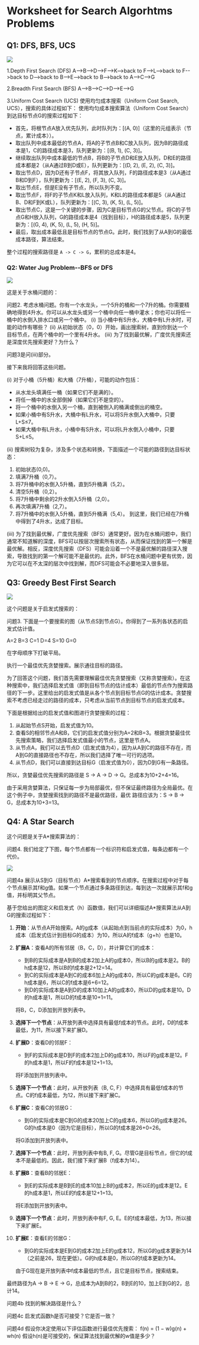 # Worksheet for Search Algorhtms Problems
## Q1: DFS, BFS, UCS

<img src="C:\Users\yhb\MscProject\AI_TA\AI\images\img_15.png">

1.Depth First Search (DFS)
A-->B-->D-->F-->K-->back to F-->L-->back to F-->back to D-->back to B-->E-->back to B-->back to A-->C-->G

2.Breadth First Search (BFS)
A-->B-->C-->D-->E-->G

3.Uniform Cost Search (UCS)
使用均匀成本搜索（Uniform Cost Search, UCS），搜索的具体过程如下：
使用均匀成本搜索算法（Uniform Cost Search）到达目标节点G的搜索过程如下：

- 首先，将根节点A放入优先队列，此时队列为：[(A, 0)]（这里的元组表示（节点，累计成本））。
- 取出队列中成本最低的节点A，将A的子节点B和C放入队列，因为B的路径成本是1，C的路径成本是3，队列更新为：[(B, 1), (C, 3)]。
- 继续取出队列中成本最低的节点B，将B的子节点D和E放入队列，D和E的路径成本都是2（从A通过B到D或E），队列更新为：[(D, 2), (E, 2), (C, 3)]。
- 取出节点D，因为D还有子节点F，将其放入队列，F的路径成本是3（从A通过B和D到F），队列更新为：[(E, 2), (F, 3), (C, 3)]。
- 取出节点E，但是E没有子节点，所以队列不变。
- 取出节点F，将F的子节点K和L放入队列，K和L的路径成本都是5（从A通过B、D和F到K或L），队列更新为：[(C, 3), (K, 5), (L, 5)]。
- 取出节点C，这是一个关键的步骤，因为C是目标节点G的父节点。将C的子节点G和H放入队列，G的路径成本是4（找到目标），H的路径成本是5，队列更新为：[(G, 4), (K, 5), (L, 5), (H, 5)]。 
- 最后，取出成本最低且是目标节点的节点G。此时，我们找到了从A到G的最低成本路径，算法结束。

整个过程的搜索路径是 `A -> C -> G`，累积的总成本是4。

### Q2: Water Jug Problem--BFS or DFS
<img src="C:\Users\yhb\MscProject\AI_TA\AI\images\img_17.png">

这是关于水桶问题的：

问题2. 考虑水桶问题。你有一个水龙头，一个5升的桶和一个7升的桶。你需要精确地得到4升水。你可以从水龙头或另一个桶中向任一桶中灌水；你也可以将任一桶中的水倒入排水口或另一个桶中。
(i) 当小桶中有S升水，大桶中有L升水时，可能的动作有哪些？
(ii) 从初始状态（0，0）开始，画出搜索树，直到你到达一个目标节点，在两个桶中的一个里有4升水。
(iii) 为了找到最优解，广度优先搜索还是深度优先搜索更好？为什么？

问题3是问(iii)部分。

接下来我将回答这些问题。

(i) 对于小桶（5升桶）和大桶（7升桶），可能的动作包括：
- 从水龙头填满任一桶（如果它们不是满的）。
- 将任一桶中的水全部倒掉（如果它们不是空的）。
- 将一个桶中的水倒入另一个桶，直到被倒入的桶满或倒出的桶空。
- 如果小桶中有S升水，大桶中有L升水，可以将S升水倒入大桶中，只要L+S≤7。
- 如果大桶中有L升水，小桶中有S升水，可以将L升水倒入小桶中，只要S+L≤5。

(ii) 搜索树较为复杂，涉及多个状态和转换，下面描述一个可能的路径到达目标状态：
1. 初始状态(0,0)。
2. 填满7升桶（0,7）。
3. 将7升桶中的水倒入5升桶，直到5升桶满（5,2）。
4. 清空5升桶（0,2）。
5. 将7升桶中剩余的2升水倒入5升桶（2,0）。
6. 再次填满7升桶（2,7）。
7. 将7升桶中的水倒入5升桶，直到5升桶满（5,4）。
到这里，我们已经在7升桶中得到了4升水，达成了目标。

(iii) 为了找到最优解，广度优先搜索（BFS）通常更好。因为在水桶问题中，我们通常不知道解的深度，BFS可以按层次搜索所有状态，从而保证找到的第一个解是最优解。相反，深度优先搜索（DFS）可能会沿着一个不是最优解的路径深入搜索，导致找到的第一个解可能不是最优的。此外，BFS在水桶问题中更有优势，因为它可以在不太深的层次中找到解，而DFS可能会不必要地深入很多层。
## Q3: Greedy Best First Search

<img src="C:\Users\yhb\MscProject\AI_TA\AI\images\img_18.png">

这个问题是关于启发式搜索的：

问题3. 下面是一个要搜索的图（从节点S到节点G）。你得到了一系列各状态的启发式估计值。

A=2
B=3
C=1
D=4
S=10
G=0

在字母顺序下打破平局。

执行一个最佳优先贪婪搜索。展示通往目标的路径。

为了回答这个问题，我们首先需要理解最佳优先贪婪搜索（又称贪婪搜索）。在这种搜索中，我们选择启发式值（即到目标节点的估计成本）最低的节点作为搜索路径的下一步。这里给出的启发式值是从各个节点到目标节点G的估计成本。贪婪搜索不考虑已经走过的路径的成本，只考虑从当前节点到目标节点的启发式成本。

下面是根据给出的启发式值和图进行贪婪搜索的过程：

1. 从起始节点S开始，启发式值为10。
2. 查看S的相邻节点A和B，它们的启发式值分别为A=2和B=3。根据贪婪最佳优先搜索策略，我们选择启发式值最小的节点，这里是节点A。
3. 从节点A，我们可以去节点D（启发式值为4），因为从A到C的路径不存在，而A到G的直接路径也不存在，所以我们选择了唯一可行的选项。
4. 从节点D，我们可以直接到达目标G（启发式值为0），因为D到G有一条路径。

所以，贪婪最佳优先搜索的路径是 S -> A -> D -> G。总成本为10+2+4=16。

由于采用贪婪算法，只保证每一步为局部最优，但不保证最终路径为全局最优。在这个例子中，贪婪搜索找到的路径不是最优路径，最优
路径应该为：S -> B -> G，总成本为10+3=13。

## Q4: A Star Search

这个问题是关于A*搜索算法的：

问题4. 我们给定了下图，每个节点都有一个标识符和启发式值，每条边都有一个代价。

<img src="C:\Users\yhb\MscProject\AI_TA\AI\images\img_19.png">

问题4a 展示从S到G（目标节点）A*搜索看到的节点顺序。在搜索过程中对于每个节点展示其f和g值。如果一个节点通过多条路径到达，每到达一次就展示其f和g值，并标明其父节点。

基于您给出的图定义和启发式（h）函数值，我们可以详细描述A*搜索算法从A到G的搜索过程如下：

1. **开始**：从节点A开始搜索。A的g成本（从起始点到当前点的实际成本）为0，h成本（启发式估计到目标G的成本）为10，所以A的f成本（g+h）也是10。

2. **扩展A**：查看A的所有邻居（B，C，D），并计算它们的成本：
   - 到B的实际成本是A到B的成本2加上A的g成本0，所以B的g成本是2。B的h成本是12，所以B的f成本是2+12=14。
   - 到C的实际成本是A到C的成本6加上A的g成本0，所以C的g成本是6。C的h成本是6，所以C的f成本是6+6=12。
   - 到D的实际成本是A到D的成本10加上A的g成本0，所以D的g成本是10。D的h成本是1，所以D的f成本是10+1=11。

   将B，C，D添加到开放列表中。

3. **选择下一个节点**：从开放列表中选择具有最低f成本的节点。此时，D的f成本最低，为11，所以接下来扩展D。

4. **扩展D**：查看D的邻居F：
   - 到F的实际成本是D到F的成本2加上D的g成本10，所以F的g成本是12。F的h成本是1，所以F的f成本是12+1=13。

   将F添加到开放列表中。

5. **选择下一个节点**：此时，从开放列表（B, C, F）中选择具有最低f成本的节点。C的f成本最低，为12，所以接下来扩展C。

6. **扩展C**：查看C的邻居G：
   - 到G的实际成本是C到G的成本20加上C的g成本6，所以G的g成本是26。G的h成本是0（因为它是目标），所以G的f成本是26+0=26。

   将G添加到开放列表中。

7. **选择下一个节点**：此时，开放列表中有B, F, G。尽管G是目标节点，但它的f成本不是最低的。因此，我们接下来扩展B（f成本为14）。

8. **扩展B**：查看B的邻居E：
   - 到E的实际成本是B到E的成本10加上B的g成本2，所以E的g成本是12。E的h成本是1，所以E的f成本是12+1=13。

   将E添加到开放列表中。

9. **选择下一个节点**：此时，开放列表中有F, G, E。E的f成本最低，为13，所以接下来扩展E。

10. **扩展E**：查看E的邻居G：
    - 到G的实际成本是E到G的成本2加上E的g成本12，所以G的g成本更新为14（之前是26，现在更低）。G的h成本是0，所以G的f成本更新为14。

    由于G现在是开放列表中f成本最低的节点，且它是目标节点，搜索结束。

最终路径为A -> B -> E -> G，总成本为A到B的2，B到E的10，加上E到G的2，总计14。

问题4b 找到的解决路径是什么？

问题4c 启发式函数h是否可接受？它是否一致？

问题4d 假设你决定使用以下评估函数进行最佳优先搜索：
f(n) = (1 − w)g(n) + wh(n)
假设h(n)是可接受的，保证算法找到最优解的w值是多少？

